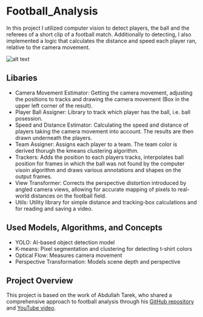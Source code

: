 # Football_Analysis
In this project I utilized computer vision to detect players, the ball and the referees of a short clip of a football match. Additionally to detecting, I also implemented a logic that calculates the distance and speed each player ran, relative to the camera movement.

![alt text](image.png)

## Libaries

- Camera Movement Estimator: Getting the camera movement, adjusting the positions to tracks and drawing the camera movement (Box in the upper left corner of the result).
- Player Ball Assigner: Library to track which player has the ball, i.e. ball posession.
- Speed and Distance Estimator: Calculating the speed and distance of players taking the camera movement into account. The results are then drawn underneath the players.
- Team Assigner: Assigns each player to a team. The team color is derived thorugh the kmeans clustering algorithm.
- Trackers: Adds the position to each players tracks, interpolates ball position for frames in which the ball was not found by the computer visoin algorithm and draws various annotations and shapes on the output frames.
- View Transformer: Corrects the perspective distortion introduced by angled camera views, allowing for accurate mapping of pixels to real-world distances on the football field.
- Utils: Utility library for simple distance and tracking-box calculations and for reading and saving a video.

## Used Models, Algorithms, and Concepts
- YOLO: AI-based object detection model
- K-means: Pixel segmentation and clustering for detecting t-shirt colors
- Optical Flow: Measures camera movement
- Perspective Transformation: Models scene depth and perspective

## Project Overview
This project is  based on the work of Abdullah Tarek, who shared a comprehensive approach to football analysis through his [GitHub repository](https://github.com/abdullahtarek/football_analysis) and [YouTube video](https://www.youtube.com/watch?v=neBZ6huolkg&list=LL). 